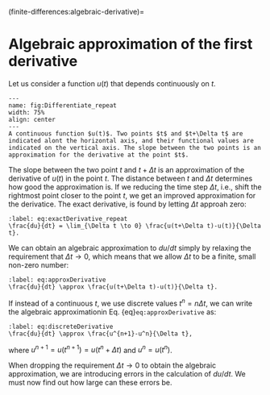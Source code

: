(finite-differences:algebraic-derivative)=
# Algebraic approximation of the first derivative

Let us consider a function $u(t)$ that depends continuously on $t$. 

```{figure} ./Differentiate.png
---
name: fig:Differentiate_repeat
width: 75%
align: center
---
A continuous function $u(t)$. Two points $t$ and $t+\Delta t$ are indicated alont the horizontal axis, and their functional values are indicated on the vertical axis. The slope between the two points is an approximation for the derivative at the point $t$.
```

The slope between the two point $t$ and $t+\Delta t$ is an approximation of the derivative of $u(t)$ in the point $t$. The distance between $t$ and $\Delta t$ determines how good the approximation is. If we reducing the time step $\Delta t$, i.e., shift the rightmost point closer to the point $t$,  we get an improved approximation for the derivatice. The exact derivative, is found by letting $\Delta t$ approah zero:

```{math}
:label: eq:exactDerivative_repeat
\frac{du}{dt} = \lim_{\Delta t \to 0} \frac{u(t+\Delta t)-u(t)}{\Delta t}.
```

We can obtain an algebraic approximation to $du/dt$ simply by relaxing the requirement that $\Delta t \to 0$, which means that we allow $\Delta t$ to be a finite, small non-zero number:

```{math}
:label: eq:approxDerivative
\frac{du}{dt} \approx \frac{u(t+\Delta t)-u(t)}{\Delta t}.
```

If instead of a continuous $t$, we use discrete values $t^n=n\Delta t$, we can write the algebraic approximationin Eq. {eq}`eq:approxDerivative` as:

```{math}
:label: eq:discreteDerivative
\frac{du}{dt} \approx \frac{u^{n+1}-u^n}{\Delta t},
```

where $u^{n+1}=u(t^{n+1})=u(t^n+\Delta t)$ and $u^{n}=u(t^n)$.

When dropping the requirement $\Delta t \to 0$ to obtain the algebraic approximation, we are introducing errors in the calculation of $du/dt$. We must now find out how large can these errors be.
